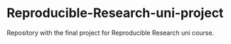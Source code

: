 # Reproducible-Research-uni-project
Repository with the final project for Reproducible Research uni course.
